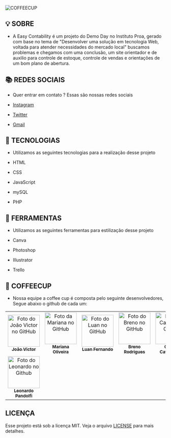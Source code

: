 
![COFFEECUP](https://user-images.githubusercontent.com/95861587/145412880-aa1083ec-c424-44fb-9040-5c785c58f6a4.png)


## 💡 SOBRE
- A Easy Contability é um projeto do Demo Day no Instituto Proa, gerado com base no tema de "Desenvolver uma solução em tecnologia Web, voltada para atender necessidades do mercado local" buscamos problemas e chegamos com uma conclusão, um site orientador e de auxilio para controle de estoque, controle de vendas e orientações de um bom plano de abertura.

## 📚 REDES SOCIAIS
- Quer entrar em contato ? Essas são nossas redes sociais

- [Instagram](https://www.instagram.com/easycontability/)
- [Twitter](https://twitter.com/easyconta)
- [Gmail](easycontability@gmail.com)

## 📜 TECNOLOGIAS 
- Utilizamos as seguintes tecnologias para a realização desse projeto

- HTML
- CSS
- JavaScript
- mySQL
- PHP

## 📜 FERRAMENTAS
- Utilizamos as seguintes ferramentas para estilização desse projeto

- Canva
- Photoshop 
- Illustrator 
- Trello 

## 💼 COFFEECUP
- Nossa equipe a coffee cup é composta pelo seguinte desenvolvedores, Segue abaixo o github de cada um: 

<table>
  <tr>
    <td align="center">
      <a href="https://github.com/Jovi7u">
        <img src="https://avatars.githubusercontent.com/u/88720294?v=4" width="100px;" alt="Foto do João Victor no GitHub"/><br>
        <sub>
          <b>João Victor</b>
        </sub>
      </a>
    </td>
    <td align="center">
      <a href="https://github.com/marioliver7">
        <img src="https://avatars.githubusercontent.com/u/53239867?v=4" width="100px;" alt="Foto da Mariana no GitHub"/><br>
        <sub>
          <b>Mariana Oliveira</b>
        </sub>
      </a><br>
    </td>
    <td align="center">
      <a href="https://github.com/Luuan11">
        <img src="https://avatars.githubusercontent.com/u/79935555?v=4" width="100px;" alt="Foto do Luan no GitHub"/><br>
        <sub>
          <b>Luan Fernando</b>
        </sub>
      </a><br>
    </td>
    <td align="center">
      <a href="https://github.com/BrenoRLAC">
        <img src="https://avatars.githubusercontent.com/u/75743151?v=4" width="100px;" alt="Foto do Breno no GitHub"/><br>
        <sub>
          <b>Breno Rodrigues</b>
        </sub>
      </a><br>
    </td>
    <td align="center">
      <a href="https://github.com/milla18">
        <img src="https://avatars.githubusercontent.com/u/88720519?v=4" width="100px;" alt="Foto da Camila no Github"/><br>
        <sub>
          <b>Camila Cavalcante</b>
        </sub>
      </a><br>
    </td>
    <td align="center">
      <a href="https://github.com/Caioluthien">
        <img src="https://avatars.githubusercontent.com/u/88720231?v=4" width="100px;" alt="Foto do Caio Antonio no Github"/><br>
        <sub>
          <b>Antônio Caio</b>
        </sub>
      </a><br>
    </td>
    <tr>
     <td align="center">
      <a href="https://github.com/leonardoPandolfi">
        <img src="https://avatars.githubusercontent.com/u/88720222?v=4" width="100px;" alt="Foto do Leonardo no Github"/><br>
        <sub>
          <b>Leonardo Pandolfi</b>
        </sub>
      </a><br>
    </td>
    </tr>
  </tr>
</table>

## LICENÇA
Esse projeto está sob a licença MIT. Veja o arquivo [LICENSE](github/LICENSE.md) para mais detalhes.
